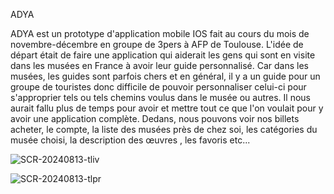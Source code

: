 ADYA

ADYA est un prototype d'application mobile IOS fait au cours du mois de novembre-décembre en groupe de 3pers à AFP de Toulouse. 
L'idée de départ était de faire une application qui aiderait les gens qui sont en visite dans les musées en France à avoir leur guide personnalisé.
Car dans les musées, les guides sont parfois chers et en général, il y a un guide pour un groupe de touristes donc difficile de pouvoir personnaliser celui-ci pour s'approprier tels ou tels chemins voulus dans le musée ou autres.
Il nous aurait fallu plus de temps pour avoir et mettre tout ce que l'on voulait pour y avoir une application complète.
Dedans, nous pouvons voir nos billets acheter, le compte, la liste des musées près de chez soi, les catégories du musée choisi, la description des œuvres , les favoris etc...



![SCR-20240813-tliv](https://github.com/user-attachments/assets/be281d42-dc10-4405-84fd-e76d8c2fb045)


![SCR-20240813-tlpr](https://github.com/user-attachments/assets/373d6174-55f2-4717-8002-dbfe7e0a381f)






